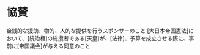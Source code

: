 # 協賛
 金銭的な援助、物的、人的な提供を行うスポンサーのこと
 [大日本帝国憲法]において、[統治権]の総攬者である[天皇]が、[法律]、予算を成立させる際に、事前に[帝国議会]が与える同意のこと
